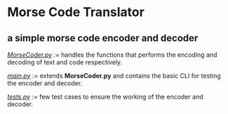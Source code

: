 # Morse Code Translator

## a simple morse code encoder and decoder

<i><u>MorseCoder.py</u> :=</i> handles the functions that performs the encoding and decoding of text and code respectively.

<i><u>main.py</u> :=</i> extends <b>MorseCoder.py</b> and contains the basic CLI for testing the encoder and decoder.

<i><u>tests.py</u> :=</i> few test cases to ensure the working of the encoder and decoder.
